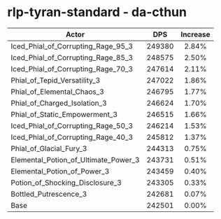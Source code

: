# rlp-tyran-standard - da-cthun
| Actor | DPS | Increase |
|---|:---:|:---:|
|Iced_Phial_of_Corrupting_Rage_95_3|249380|2.84%|
|Iced_Phial_of_Corrupting_Rage_85_3|248575|2.50%|
|Iced_Phial_of_Corrupting_Rage_70_3|247614|2.11%|
|Phial_of_Tepid_Versatility_3|247022|1.86%|
|Phial_of_Elemental_Chaos_3|246795|1.77%|
|Phial_of_Charged_Isolation_3|246624|1.70%|
|Phial_of_Static_Empowerment_3|246515|1.66%|
|Iced_Phial_of_Corrupting_Rage_50_3|246214|1.53%|
|Iced_Phial_of_Corrupting_Rage_40_3|245812|1.37%|
|Phial_of_Glacial_Fury_3|244313|0.75%|
|Elemental_Potion_of_Ultimate_Power_3|243731|0.51%|
|Elemental_Potion_of_Power_3|243459|0.40%|
|Potion_of_Shocking_Disclosure_3|243305|0.33%|
|Bottled_Putrescence_3|242681|0.07%|
|Base|242501|0.00%|
